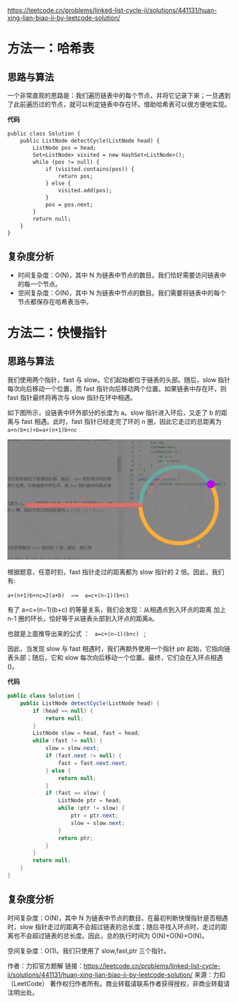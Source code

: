 https://leetcode.cn/problems/linked-list-cycle-ii/solutions/441131/huan-xing-lian-biao-ii-by-leetcode-solution/



# 方法一：哈希表

## 思路与算法

一个非常直观的思路是：我们遍历链表中的每个节点，并将它记录下来；一旦遇到了此前遍历过的节点，就可以判定链表中存在环。借助哈希表可以很方便地实现。

**代码**

```
public class Solution {
    public ListNode detectCycle(ListNode head) {
        ListNode pos = head;
        Set<ListNode> visited = new HashSet<ListNode>();
        while (pos != null) {
            if (visited.contains(pos)) {
                return pos;
            } else {
                visited.add(pos);
            }
            pos = pos.next;
        }
        return null;
    }
}
```

## 复杂度分析

* 时间复杂度：O(N)，其中 N 为链表中节点的数目。我们恰好需要访问链表中的每一个节点。
* 空间复杂度：O(N)，其中 N 为链表中节点的数目。我们需要将链表中的每个节点都保存在哈希表当中。

# 方法二：快慢指针

## 思路与算法

我们使用两个指针，fast 与 slow。它们起始都位于链表的头部。随后，slow 指针每次向后移动一个位置，而 fast 指针向后移动两个位置。如果链表中存在环，则 fast 指针最终将再次与 slow 指针在环中相遇。

如下图所示，设链表中环外部分的长度为 a。slow 指针进入环后，又走了 b 的距离与 fast 相遇。此时，fast 指针已经走完了环的 n 圈，因此它走过的总距离为 `a+n(b+c)+b=a+(n+1)b+nc`



<img src="assets/image-20230907182216252.png" alt="image-20230907182216252" style="zoom:50%;" />

根据题意，任意时刻，fast 指针走过的距离都为 slow 指针的 2 倍。因此，我们有:

`a+(n+1)b+nc=2(a+b)  ⟹  a=c+(n−1)(b+c)`

有了 a=c+(n−1)(b+c)  的等量关系，我们会发现：从相遇点到入环点的距离 加上 n-1 圈的环长，恰好等于从链表头部到入环点的距离a。

也就是上面推导出来的公式 ： ` a=c+(n−1)(b+c) ` ; 

因此，当发现 slow 与 fast 相遇时，我们再额外使用一个指针 ptr 起始，它指向链表头部；随后，它和 slow 每次向后移动一个位置。最终，它们会在入环点相遇()。

**代码**

```java
public class Solution {
    public ListNode detectCycle(ListNode head) {
        if (head == null) {
            return null;
        }
        ListNode slow = head, fast = head;
        while (fast != null) {
            slow = slow.next;
            if (fast.next != null) {
                fast = fast.next.next;
            } else {
                return null;
            }
            if (fast == slow) {
                ListNode ptr = head;
                while (ptr != slow) {
                    ptr = ptr.next;
                    slow = slow.next;
                }
                return ptr;
            }
        }
        return null;
    }
}
```

## 复杂度分析

时间复杂度：O(N)，其中 N 为链表中节点的数目。在最初判断快慢指针是否相遇时，slow 指针走过的距离不会超过链表的总长度；随后寻找入环点时，走过的距离也不会超过链表的总长度。因此，总的执行时间为 O(N)+O(N)=O(N)。

空间复杂度：O(1)。我们只使用了 slow,fast,ptr 三个指针。

作者：力扣官方题解
链接：https://leetcode.cn/problems/linked-list-cycle-ii/solutions/441131/huan-xing-lian-biao-ii-by-leetcode-solution/
来源：力扣（LeetCode）
著作权归作者所有。商业转载请联系作者获得授权，非商业转载请注明出处。